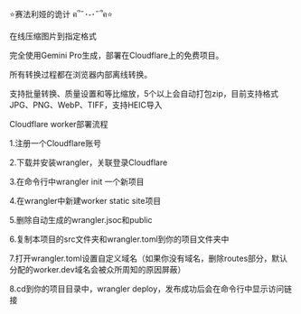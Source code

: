 ⭐赛法利娅的诡计 ฅ՞˶･֊･˶՞ฅ⭐

在线压缩图片到指定格式

完全使用Gemini Pro生成，部署在Cloudflare上的免费项目。

所有转换过程都在浏览器内部离线转换。

支持批量转换、质量设置和等比缩放，5个以上会自动打包zip，目前支持格式JPG、PNG、WebP、TIFF，支持HEIC导入

Cloudflare worker部署流程

1.注册一个Cloudflare账号

2.下载并安装wrangler，关联登录Cloudflare

3.在命令行中wrangler init 一个新项目

4.在wrangler中新建worker static site项目

5.删除自动生成的wrangler.jsoc和public

6.复制本项目的src文件夹和wrangler.toml到你的项目文件夹中

7.打开wrangler.toml设置自定义域名（如果你没有域名，删除routes部分，默认分配的worker.dev域名会被众所周知的原因屏蔽）

8.cd到你的项目目录中，wrangler deploy，发布成功后会在命令行中显示访问链接

